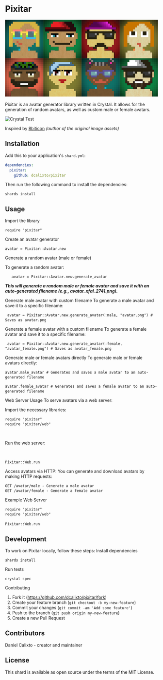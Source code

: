 # Pixitar

![Pixitar Avatar Example](./src/avatars.png)

Pixitar is an avatar generator library written in Crystal. It allows for the generation of random avatars, as well as custom male or female avatars.

![Crystal Test](https://github.com/dcalixto/pixitar/actions/workflows/crystal-test.yml/badge.svg?branch=master)

Inspired by [8biticon](https://github.com/matveyco/8biticon) _(author of the original image assets)_

## Installation

Add this to your application's `shard.yml`:

```yaml
dependencies:
  pixitar:
    github: dcalixto/pixitar
```

Then run the following command to install the dependencies:

```crystal
shards install
```

## Usage

Import the library

```crystal
require "pixitar"
```

Create an avatar generator

```crystal
avatar = Pixitar::Avatar.new
```

Generate a random avatar (male or female)

To generate a random avatar:

```crystal
   avatar = Pixitar::Avatar.new.generate_avatar
```

**_*This will generate a random male or female avatar and save it with an auto-generated filename (e.g., avatar_xfal_2741.png).*_**

Generate male avatar with custom filename
To generate a male avatar and save it to a specific filename:

```crystal
 avatar = Pixitar::Avatar.new.generate_avatar(:male, "avatar.png") # Saves as avatar.png
```

Generate a female avatar with a custom filename
To generate a female avatar and save it to a specific filename:

```crystal
 avatar = Pixitar::Avatar.new.generate_avatar(:female, "avatar_female.png") # Saves as avatar_female.png

```

Generate male or female avatars directly
To generate male or female avatars directly:

```crystal
avatar.male_avatar # Generates and saves a male avatar to an auto-generated filename
```

```crystal
avatar.female_avatar # Generates and saves a female avatar to an auto-generated filename
```

Web Server Usage
To serve avatars via a web server:

Import the necessary libraries:

```crystal
require "pixitar"
require "pixitar/web"



```

Run the web server:

```crystal


Pixitar::Web.run

```

Access avatars via HTTP:
You can generate and download avatars by making HTTP requests:

```crystal
GET /avatar/male - Generate a male avatar
GET /avatar/female - Generate a female avatar

```

Example Web Server

```crystal
require "pixitar"
require "pixitar/web"

Pixitar::Web.run
```

## Development

To work on Pixitar locally, follow these steps:
Install dependencies

```crystal
shards install

```

Run tests

```crystal
crystal spec

```

Contributing

1. Fork it (https://github.com/dcalixto/pixitar/fork)
2. Create your feature branch (`git checkout -b my-new-feature`)
3. Commit your changes (`git commit -am 'Add some feature'`)
4. Push to the branch (`git push origin my-new-feature`)
5. Create a new Pull Request

## Contributors

Daniel Calixto - creator and maintainer

## License

This shard is available as open source under the terms of the MIT License.
